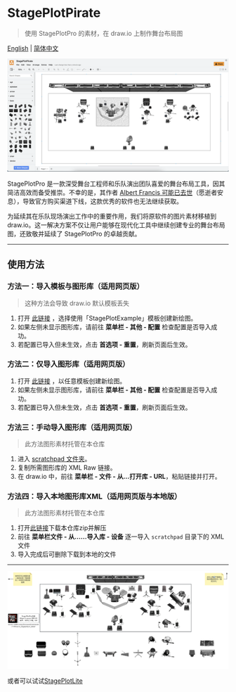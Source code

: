 # StagePlotPirate

> 使用 StagePlotPro 的素材，在 draw.io 上制作舞台布局图

[English](README.md) | [简体中文](README_CN.md)

![example](src/screenshot.png)

StagePlotPro 是一款深受舞台工程师和乐队演出团队喜爱的舞台布局工具，因其简洁高效而备受推崇。不幸的是，其作者 [Albert Francis 可能已去世](https://www.reddit.com/r/livesound/comments/1700war/is_stageplotpro_dead/)（愿逝者安息），导致官方购买渠道下线，这款优秀的软件也无法继续获取。

为延续其在乐队现场演出工作中的重要作用，我们将原软件的图片素材移植到 draw.io。这一解决方案不仅让用户能够在现代化工具中继续创建专业的舞台布局图，还致敬并延续了 StagePlotPro 的卓越贡献。

---

## 使用方法

### 方法一：导入模板与图形库（适用网页版）
> 这种方法会导致 draw.io 默认模板丢失
1. 打开 [此链接](https://app.diagrams.net/#_CONFIG_NY1LCsMwDERP460X6SLrfsg60BOorhoL/AmWTHL8jguFYZ4GIY2bb26ajPOeyHiRxIjucoVHs11/4wI1OvwmFvurK7dQi3ExH2rG7h6ll3pACE+jjddUbZWGl+OUPwpEpvdgJimAtgD/N6s/cxrV8+ML) ，选择使用「StagePlotExample」模板创建新绘图。
2. 如果左侧未显示图形库，请前往 **菜单栏 - 其他 - 配置** 检查配置是否导入成功。
3. 若配置已导入但未生效，点击 **首选项 - 重置**，刷新页面后生效。

### 方法二：仅导入图形库（适用网页版）
1. 打开 [此链接](https://app.diagrams.net/#_CONFIG_zdjNboMwDAfwp+HaAxPqeaPaaYdK086TCS7xSj4WO6N9+wE97LIH+EsIOR+KfnLARDTHl6ZtR75Qna2vaim8yVCoCOs60Dw9N90248Ob5bWnWzvarn3db4WWwyTm61CVi0vRONrBpbCP9l5qTMt67c13o4nPc7KzFDJ+LMAX3QPPND6iQBL3QN06zflM496kyQ63MG+mtocAzdnTwGiqUtKCRjJRsDQNpIolcj5JwSKN/COOwUxfYJ5SA5aI0Qolf1fJYVsfijXZpxrFEUsl6/JgooTlufJ9SIXA9i2IgwMhPt8hRbEE9qELVTGzFWvgIo5mLFbmEY9UXFUVtOqZhSJYAc1zdVcwUloYrCYo3bJPEez4q0xgxyiVOMHtXWa6wqGsrKkCM92jeSyS0TCDvXSL/J0LutMDxXFz/vvDzErl5nj6BQ==) ，以任意模板创建新绘图。
2. 如果左侧未显示图形库，请前往 **菜单栏 - 其他 - 配置** 检查配置是否导入成功。
3. 若配置已导入但未生效，点击 **首选项 - 重置**，刷新页面后生效。

### 方法三：手动导入图形库（适用网页版）
> 此方法图形素材托管在本仓库
1. 进入 [scratchpad 文件夹](https://github.com/Chiunownow/StagePlotPirate/tree/main/scratchpad)。
2. 复制所需图形库的 XML Raw 链接。
3. 在 draw.io 中，前往 **菜单栏 - 文件 - 从…打开库 - URL**，粘贴链接并打开。

### 方法四：导入本地图形库XML（适用网页版与本地版）
> 此方法图形素材托管在本仓库
1. 打开[此链接](https://github.com/Chiunownow/StagePlotPirate/archive/refs/heads/main.zip)下载本仓库zip并解压
2. 前往 **菜单栏文件 - 从……导入库 - 设备** 逐一导入 `scratchpad` 目录下的 XML 文件
3. 导入完成后可删除下载到本地的文件

---

![StagePlotLite](src/stageplotlite.png)

或者可以试试[StagePlotLite](https://www.processon.com/view/link/6761e0c85e3c90729eb487dc?cid=6761d3a9f08dd01c527936ff)